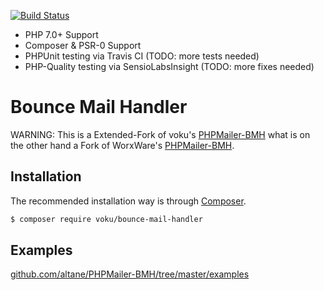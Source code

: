 [![Build Status](https://travis-ci.org/voku/PHPMailer-BMH.svg?branch=master)](https://travis-ci.org/voku/PHPMailer-BMH)

* PHP 7.0+ Support
* Composer & PSR-0 Support
* PHPUnit testing via Travis CI (TODO: more tests needed)
* PHP-Quality testing via SensioLabsInsight (TODO: more fixes needed)

# Bounce Mail Handler

WARNING: This is a Extended-Fork of voku's [PHPMailer-BMH](https://github.com/voku/PHPMailer-BMH) what is on the other hand a Fork of WorxWare's [PHPMailer-BMH](http://sourceforge.net/projects/bmh/).

## Installation

The recommended installation way is through [Composer](https://getcomposer.org).

```bash
$ composer require voku/bounce-mail-handler
```

## Examples

[github.com/altane/PHPMailer-BMH/tree/master/examples](https://github.com/voku/PHPMailer-BMH/tree/master/examples)
